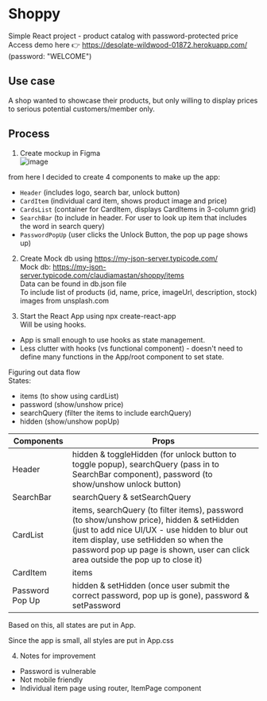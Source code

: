 # Shoppy
Simple React project - product catalog with password-protected price  
Access demo here :point_right: https://desolate-wildwood-01872.herokuapp.com/  
(password: "WELCOME")

## Use case
A shop wanted to showcase their products, but only willing to display prices to serious potential customers/member only.

## Process
1. Create mockup in Figma  
  ![image](https://user-images.githubusercontent.com/22455712/112935904-96f6ed00-90d9-11eb-9105-5133bbf4caa9.png)

from here I decided to create 4 components to make up the app:
- `Header` (includes logo, search bar, unlock button)
- `CardItem` (individual card item, shows product image and price)
- `CardsList` (container for CardItem, displays CardItems in 3-column grid)
- `SearchBar` (to include in header. For user to look up item that includes the word in search query)
- `PasswordPopUp` (user clicks the Unlock Button, the pop up page shows up)

2. Create Mock db using  https://my-json-server.typicode.com/   
Mock db: https://my-json-server.typicode.com/claudiamastan/shoppy/items  
Data can be found in db.json file  
To include list of products (id, name, price, imageUrl, description, stock)  
images from unsplash.com  

3. Start the React App using npx create-react-app  
Will be using hooks.
- App is small enough to use hooks as state management. 
- Less clutter with hooks (vs functional component) - doesn't need to define many functions in the App/root component to set state.

Figuring out data flow  
States:
- items (to show using cardList)
- password (show/unshow price)
- searchQuery (filter the items to include earchQuery)
- hidden (show/unshow popUp)  

Components      |   Props
----------------| -------------
Header          |   hidden & toggleHidden (for unlock button to toggle popup), searchQuery (pass in to SearchBar component), password (to show/unshow unlock button)  
SearchBar       |   searchQuery & setSearchQuery  
CardList        |   items, searchQuery (to filter items), password (to show/unshow price), hidden & setHidden (just to add nice UI/UX - use hidden to blur out item display, use setHidden so when the password pop up page is shown, user can click area outside the pop up to close it)  
CardItem        |   items
Password Pop Up |   hidden & setHidden (once user submit the correct password, pop up is gone), password & setPassword  



Based on this, all states are put in App.  

Since the app is small, all styles are put in App.css

4. Notes for improvement
- Password is vulnerable
- Not mobile friendly
- Individual item page using router, ItemPage component
